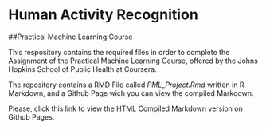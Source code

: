 Human Activity Recognition
===========

##Practical Machine Learning Course

This respository contains the required files in order to complete the Assignment of the Practical Machine Learning Course, offered
by the Johns Hopkins School of Public Health at Coursera.

The repository contains a RMD File called *PML_Project.Rmd* written in R Markdown, and a Github Page wich you can view the
compiled Markdown.

Please, click this [link](http://ljcastro.github.io/pml_project) to view the HTML Compiled Markdown version on Github Pages.
